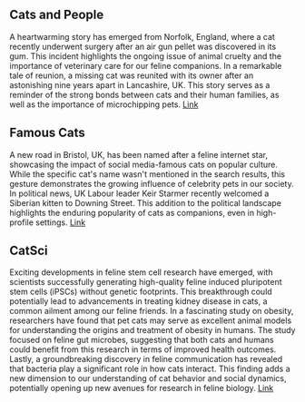 ## Cats and People
A heartwarming story has emerged from Norfolk, England, where a cat recently underwent surgery after an air gun pellet was discovered in its gum. This incident highlights the ongoing issue of animal cruelty and the importance of veterinary care for our feline companions. In a remarkable tale of reunion, a missing cat was reunited with its owner after an astonishing nine years apart in Lancashire, UK. This story serves as a reminder of the strong bonds between cats and their human families, as well as the importance of microchipping pets. [Link](https://www.sciencedaily.com/news/plants_animals/cats/)

## Famous Cats
A new road in Bristol, UK, has been named after a feline internet star, showcasing the impact of social media-famous cats on popular culture. While the specific cat's name wasn't mentioned in the search results, this gesture demonstrates the growing influence of celebrity pets in our society. In political news, UK Labour leader Keir Starmer recently welcomed a Siberian kitten to Downing Street. This addition to the political landscape highlights the enduring popularity of cats as companions, even in high-profile settings. [Link](https://www.sciencedaily.com/news/plants_animals/cats/)

## CatSci
Exciting developments in feline stem cell research have emerged, with scientists successfully generating high-quality feline induced pluripotent stem cells (iPSCs) without genetic footprints. This breakthrough could potentially lead to advancements in treating kidney disease in cats, a common ailment among our feline friends. In a fascinating study on obesity, researchers have found that pet cats may serve as excellent animal models for understanding the origins and treatment of obesity in humans. The study focused on feline gut microbes, suggesting that both cats and humans could benefit from this research in terms of improved health outcomes. Lastly, a groundbreaking discovery in feline communication has revealed that bacteria play a significant role in how cats interact. This finding adds a new dimension to our understanding of cat behavior and social dynamics, potentially opening up new avenues for research in feline biology. [Link](https://www.sciencedaily.com/news/plants_animals/cats/)
